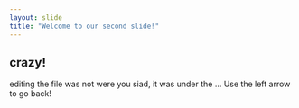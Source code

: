 ```yaml
---
layout: slide
title: "Welcome to our second slide!"
---
```

## crazy!
editing the file was not were you siad, it was under the ...
Use the left arrow to go back!

